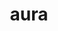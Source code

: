 ---
category: 4-letters
denotation: null
name: aura
reference_link: https://www.etymonline.com/word/aura
root_language: null
root_name: null
title: aura
type: free
word_sums:
- respelling: aura
  sum: 'Aura + '
---